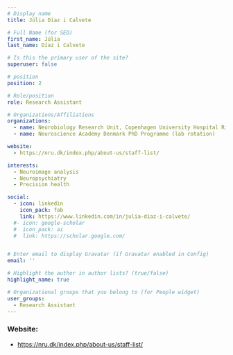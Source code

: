 ```yaml
---
# Display name
title: Júlia Díaz i Calvete

# Full Name (for SEO)
first_name: Júlia 
last_name: Díaz i Calvete

# Is this the primary user of the site?
superuser: false

# position
position: 2

# Role/position
role: Research Assistant

# Organizations/Affiliations
organizations:
  - name: Neurobiology Research Unit, Copenhagen University Hospital Rigshospitalet
  - name: Neuroscience Academy Denmark PhD Programme (lab rotation)

website:
  - https://nru.dk/index.php/about-us/staff-list/ 

interests:
  - Neuroimage analysis
  - Neuropsychiatry
  - Precision health

social:
  - icon: linkedin
    icon_pack: fab
    link: https://www.linkedin.com/in/julia-diaz-i-calvete/
  #- icon: google-scholar
  #  icon_pack: ai
  #  link: https://scholar.google.com/


# Enter email to display Gravatar (if Gravatar enabled in Config)
email: ''

# Highlight the author in author lists? (true/false)
highlight_name: true

# Organizational groups that you belong to (for People widget)
user_groups:
  - Research Assistant
---
```


### Website:
- https://nru.dk/index.php/about-us/staff-list/